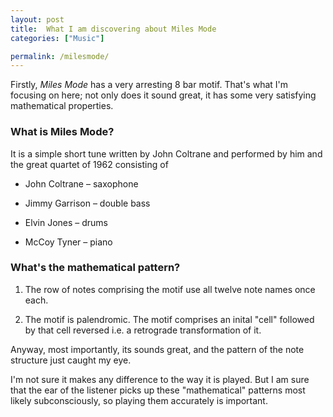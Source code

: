 ```yaml
---
layout: post  
title:  What I am discovering about Miles Mode  
categories: ["Music"]  

permalink: /milesmode/
---
```


Firstly, *Miles Mode* has a very arresting 8 bar motif. That's what I'm focusing on here; not only does it sound great, it has some very satisfying mathematical properties.

### What is Miles Mode?

It is a simple short tune written by John Coltrane and performed by him and the great quartet of 1962 consisting of  
  
-  John Coltrane – saxophone  

-  Jimmy Garrison – double bass  

-  Elvin Jones – drums  

-  McCoy Tyner – piano

### What's the mathematical pattern?

1. The row of notes comprising the motif use all twelve note names once each. 

1. The motif is palendromic. The motif comprises an inital "cell" followed by that cell reversed i.e. a retrograde transformation of it. 

Anyway, most importantly, its sounds great, and the pattern of the note structure just caught my eye. 

I'm not sure it makes any difference to the way it is played. But I am sure that the ear of the listener picks up these "mathematical" patterns most likely subconsciously, so playing them accurately is important. 
